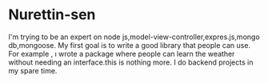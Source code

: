 # Nurettin-sen

I'm trying to be an expert on node js,model-view-controller,expres.js,mongo db,mongoose.
My first goal is to write a good library that people can use.
For example , ı wrote a package where people can learn the weather without needing an interface.this is nothing more.
I do backend projects in my spare time.


